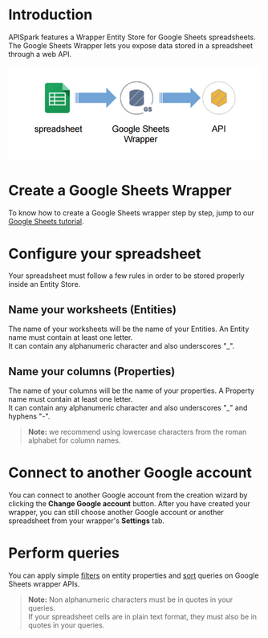 # Introduction

APISpark features a Wrapper Entity Store for Google Sheets spreadsheets. The Google Sheets Wrapper lets you expose data stored in a spreadsheet through a web API.

![GSheet to wrapper](images/gsheet-to-wrapper.jpg "GSheet to wrapper")

# Create a Google Sheets Wrapper

To know how to create a Google Sheets wrapper step by step, jump to our [Google Sheets tutorial](/technical-resources/apispark/tutorials/turn-spreadsheet-to-api "Google Sheets tutorial").

# Configure your spreadsheet

Your spreadsheet must follow a few rules in order to be stored properly inside an Entity Store.

## Name your worksheets (Entities)

The name of your worksheets will be the name of your Entities.
An Entity name must contain at least one letter.  
It can contain any alphanumeric character and also underscores "_".  

## Name your columns (Properties)

The name of your columns will be the name of your properties.
A Property name must contain at least one letter.  
It can contain any alphanumeric character and also underscores "_" and hyphens "-".

> **Note:** we recommend using lowercase characters from the roman alphabet for column names.

# Connect to another Google account

You can connect to another Google account from the creation wizard by clicking the **Change Google account** button. After you have created your wrapper, you can still choose another Google account or another spreadsheet from your wrapper's **Settings** tab.

# Perform queries

You can apply simple [filters](/technical-resources/apispark/guide/publish/publish/invocation#filter "filters") on entity properties and [sort](/technical-resources/apispark/guide/publish/publish/invocation#sort "sort") queries on Google Sheets wrapper APIs.

>**Note:** Non alphanumeric characters must be in quotes in your queries.  
 If your spreadsheet cells are in plain text format, they must also be in quotes in your queries.
